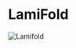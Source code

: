 # LamiFold
![Lamifold](https://github.com/DannyLeen/LamiFold/assets/25233399/03d568c0-752b-4b5b-8fae-fe24b4056a00)



